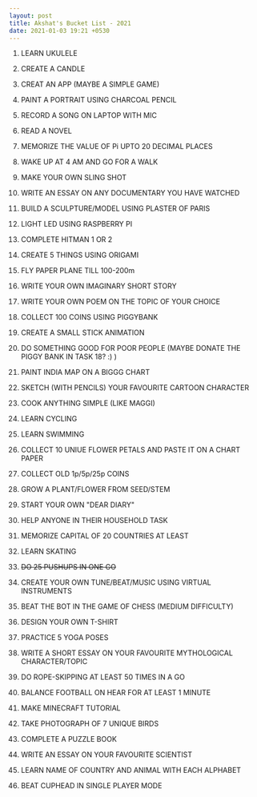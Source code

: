 ```yaml
---
layout: post
title: Akshat's Bucket List - 2021
date: 2021-01-03 19:21 +0530
---
```


1. LEARN UKULELE

2. CREATE A CANDLE

3. CREAT AN APP (MAYBE A SIMPLE GAME)

4. PAINT A PORTRAIT USING CHARCOAL PENCIL

5. RECORD A SONG ON LAPTOP WITH MIC

6. READ A NOVEL

7. MEMORIZE THE VALUE OF Pi UPTO 20 DECIMAL PLACES

8. WAKE UP AT 4 AM AND GO FOR A WALK

9. MAKE YOUR OWN SLING SHOT

10. WRITE AN ESSAY ON ANY DOCUMENTARY YOU HAVE WATCHED

11. BUILD A SCULPTURE/MODEL USING PLASTER OF PARIS

12. LIGHT LED USING RASPBERRY PI

13. COMPLETE HITMAN 1 OR 2

14. CREATE 5 THINGS USING ORIGAMI

15. FLY PAPER PLANE TILL 100-200m

16. WRITE YOUR OWN IMAGINARY SHORT STORY

17. WRITE YOUR OWN POEM ON THE TOPIC OF YOUR CHOICE

18. COLLECT 100 COINS USING PIGGYBANK

19. CREATE A SMALL STICK ANIMATION

20. DO SOMETHING GOOD FOR POOR PEOPLE (MAYBE DONATE THE PIGGY BANK IN TASK 18? :) )

21. PAINT INDIA MAP ON A BIGGG CHART

22. SKETCH (WITH PENCILS) YOUR FAVOURITE CARTOON CHARACTER

23. COOK ANYTHING SIMPLE (LIKE MAGGI)

24. LEARN CYCLING

25. LEARN SWIMMING

26. COLLECT 10 UNIUE FLOWER PETALS AND PASTE IT ON A CHART PAPER

27. COLLECT OLD 1p/5p/25p COINS

28. GROW A PLANT/FLOWER FROM SEED/STEM

29. START YOUR OWN "DEAR DIARY"

30. HELP ANYONE IN THEIR HOUSEHOLD TASK

31. MEMORIZE CAPITAL OF 20 COUNTRIES AT LEAST

32. LEARN SKATING

33. ~~DO 25 PUSHUPS IN ONE GO~~

34. CREATE YOUR OWN TUNE/BEAT/MUSIC USING VIRTUAL INSTRUMENTS

35. BEAT THE BOT IN THE GAME OF CHESS (MEDIUM DIFFICULTY)

36. DESIGN YOUR OWN T-SHIRT

37. PRACTICE 5 YOGA POSES

38. WRITE A SHORT ESSAY ON YOUR FAVOURITE MYTHOLOGICAL CHARACTER/TOPIC

39. DO ROPE-SKIPPING AT LEAST 50 TIMES IN A GO

40. BALANCE FOOTBALL ON HEAR FOR AT LEAST 1 MINUTE

41. MAKE MINECRAFT TUTORIAL

42. TAKE PHOTOGRAPH OF 7 UNIQUE BIRDS

43. COMPLETE A PUZZLE BOOK

44. WRITE AN ESSAY ON YOUR FAVOURITE SCIENTIST

45. LEARN NAME OF COUNTRY AND ANIMAL WITH EACH ALPHABET

46. BEAT CUPHEAD IN SINGLE PLAYER MODE
